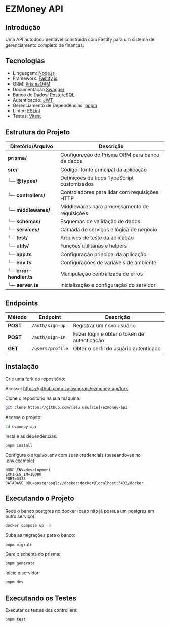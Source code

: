 # EZMoney API

## Introdução

Uma API autodocumentável construída com Fastify para um sistema de gerenciamento completo de finanças.

## Tecnologias

- Linguagem: [Node.js](https://nodejs.org)
- Framework: [Fastify.js](https://www.fastify.io)
- ORM: [PrismaORM](https://www.prisma.io)
- Documentação [Swagger](https://swagger.io/)
- Banco de Dados: [PostgreSQL](https://www.postgresql.org)
- Autenticação: [JWT](https://jwt.io)
- Gerenciamento de Dependências: [pnpm](https://pnpm.io)
- Linter: [ESLint](https://eslint.org)
- Testes: [Vitest](https://vitest.dev)

## Estrutura do Projeto

| Diretório/Arquivo       | Descrição                                      |
| ----------------------- | ---------------------------------------------- |
| **prisma/**             | Configuração do Prisma ORM para banco de dados |
| **src/**                | Código-fonte principal da aplicação            |
| └─ **@types/**          | Definições de tipos TypeScript customizados    |
| └─ **controllers/**     | Controladores para lidar com requisições HTTP  |
| └─ **middlewares/**      | Middlewares para processamento de requisições  |
| └─ **schemas/**         | Esquemas de validação de dados                 |
| └─ **services/**        | Camada de serviços e lógica de negócio         |
| └─ **test/**            | Arquivos de teste da aplicação                 |
| └─ **utils/**           | Funções utilitárias e helpers                  |
| └─ **app.ts**           | Configuração principal da aplicação            |
| └─ **env.ts**           | Configurações de variáveis de ambiente         |
| └─ **error-handler.ts** | Manipulação centralizada de erros              |
| └─ **server.ts**        | Inicialização e configuração do servidor       |

## Endpoints

| Método   | Endpoint         | Descrição                                   |
| -------- | ---------------- | ------------------------------------------- |
| **POST** | `/auth/sign-up`  | Registrar um novo usuário                   |
| **POST** | `/auth/sign-in`  | Fazer login e obter o token de autenticação |
| **GET**  | `/users/profile` | Obter o perfil do usuário autenticado       |

## Instalação

Crie uma fork do repositório:

Acesse: https://github.com/izaiasmorais/ezmoney-api/fork

Clone o repositório na sua máquina:

```bash
git clone https://github.com/[seu usuário]/ezmoney-api
```

Acesse o projeto:

```bash
cd ezmoney-api
```

Instale as dependências:

```bash
pnpm install
```

Configure o arquivo .env com suas credenciais (baseando-se no .env.example):

```env
NODE_ENV=development
EXPIRES_IN=10000
PORT=3333
DATABASE_URL=postgresql://docker:docker@localhost:5432/docker
```

## Executando o Projeto

Rode o banco postgres no docker (caso não já possua um postgres em outro serviço):

```bash
docker compose up -d
```

Suba as migrações para o banco:

```bash
pnpm migrate
```

Gere o schema do prisma:

```bash
pnpm generate
```

Inicie o servidor:

```bash
pnpm dev
```

## Executando os Testes

Executar os testes dos controllers:

```bash
pnpm test
```
